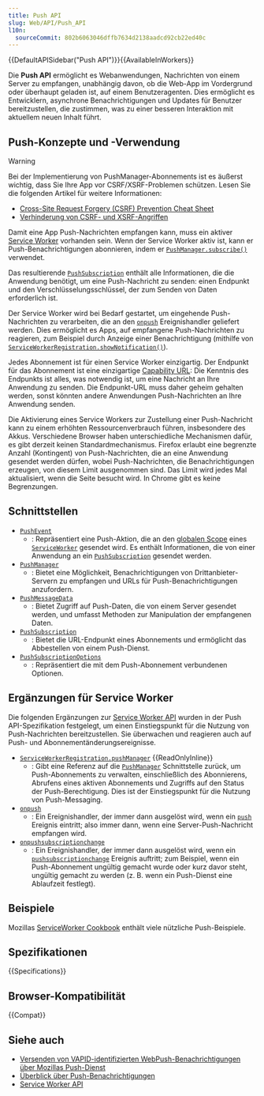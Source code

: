 ```yaml
---
title: Push API
slug: Web/API/Push_API
l10n:
  sourceCommit: 802b6063046dffb7634d2138aadcd92cb22ed40c
---
```


{{DefaultAPISidebar("Push API")}}{{AvailableInWorkers}}

Die **Push API** ermöglicht es Webanwendungen, Nachrichten von einem Server zu empfangen, unabhängig davon, ob die Web-App im Vordergrund oder überhaupt geladen ist, auf einem Benutzeragenten. Dies ermöglicht es Entwicklern, asynchrone Benachrichtigungen und Updates für Benutzer bereitzustellen, die zustimmen, was zu einer besseren Interaktion mit aktuellem neuen Inhalt führt.

## Push-Konzepte und -Verwendung

> [!WARNING]
> Bei der Implementierung von PushManager-Abonnements ist es äußerst wichtig, dass Sie Ihre App vor CSRF/XSRF-Problemen schützen. Lesen Sie die folgenden Artikel für weitere Informationen:
>
> - [Cross-Site Request Forgery (CSRF) Prevention Cheat Sheet](https://cheatsheetseries.owasp.org/cheatsheets/Cross-Site_Request_Forgery_Prevention_Cheat_Sheet.html)
> - [Verhinderung von CSRF- und XSRF-Angriffen](https://blog.codinghorror.com/preventing-csrf-and-xsrf-attacks/)

Damit eine App Push-Nachrichten empfangen kann, muss ein aktiver [Service Worker](/de/docs/Web/API/Service_Worker_API) vorhanden sein. Wenn der Service Worker aktiv ist, kann er Push-Benachrichtigungen abonnieren, indem er [`PushManager.subscribe()`](/de/docs/Web/API/PushManager/subscribe) verwendet.

Das resultierende [`PushSubscription`](/de/docs/Web/API/PushSubscription) enthält alle Informationen, die die Anwendung benötigt, um eine Push-Nachricht zu senden: einen Endpunkt und den Verschlüsselungsschlüssel, der zum Senden von Daten erforderlich ist.

Der Service Worker wird bei Bedarf gestartet, um eingehende Push-Nachrichten zu verarbeiten, die an den [`onpush`](/de/docs/Web/API/ServiceWorkerGlobalScope/push_event) Ereignishandler geliefert werden. Dies ermöglicht es Apps, auf empfangene Push-Nachrichten zu reagieren, zum Beispiel durch Anzeige einer Benachrichtigung (mithilfe von [`ServiceWorkerRegistration.showNotification()`](/de/docs/Web/API/ServiceWorkerRegistration/showNotification)).

Jedes Abonnement ist für einen Service Worker einzigartig. Der Endpunkt für das Abonnement ist eine einzigartige [Capability URL](https://www.w3.org/TR/capability-urls/): Die Kenntnis des Endpunkts ist alles, was notwendig ist, um eine Nachricht an Ihre Anwendung zu senden. Die Endpunkt-URL muss daher geheim gehalten werden, sonst könnten andere Anwendungen Push-Nachrichten an Ihre Anwendung senden.

Die Aktivierung eines Service Workers zur Zustellung einer Push-Nachricht kann zu einem erhöhten Ressourcenverbrauch führen, insbesondere des Akkus. Verschiedene Browser haben unterschiedliche Mechanismen dafür, es gibt derzeit keinen Standardmechanismus. Firefox erlaubt eine begrenzte Anzahl (Kontingent) von Push-Nachrichten, die an eine Anwendung gesendet werden dürfen, wobei Push-Nachrichten, die Benachrichtigungen erzeugen, von diesem Limit ausgenommen sind. Das Limit wird jedes Mal aktualisiert, wenn die Seite besucht wird. In Chrome gibt es keine Begrenzungen.

## Schnittstellen

- [`PushEvent`](/de/docs/Web/API/PushEvent)
  - : Repräsentiert eine Push-Aktion, die an den [globalen Scope](/de/docs/Web/API/ServiceWorkerGlobalScope) eines [`ServiceWorker`](/de/docs/Web/API/ServiceWorker) gesendet wird. Es enthält Informationen, die von einer Anwendung an ein [`PushSubscription`](/de/docs/Web/API/PushSubscription) gesendet werden.
- [`PushManager`](/de/docs/Web/API/PushManager)
  - : Bietet eine Möglichkeit, Benachrichtigungen von Drittanbieter-Servern zu empfangen und URLs für Push-Benachrichtigungen anzufordern.
- [`PushMessageData`](/de/docs/Web/API/PushMessageData)
  - : Bietet Zugriff auf Push-Daten, die von einem Server gesendet werden, und umfasst Methoden zur Manipulation der empfangenen Daten.
- [`PushSubscription`](/de/docs/Web/API/PushSubscription)
  - : Bietet die URL-Endpunkt eines Abonnements und ermöglicht das Abbestellen von einem Push-Dienst.
- [`PushSubscriptionOptions`](/de/docs/Web/API/PushSubscriptionOptions)
  - : Repräsentiert die mit dem Push-Abonnement verbundenen Optionen.

## Ergänzungen für Service Worker

Die folgenden Ergänzungen zur [Service Worker API](/de/docs/Web/API/Service_Worker_API) wurden in der Push API-Spezifikation festgelegt, um einen Einstiegspunkt für die Nutzung von Push-Nachrichten bereitzustellen. Sie überwachen und reagieren auch auf Push- und Abonnementänderungsereignisse.

- [`ServiceWorkerRegistration.pushManager`](/de/docs/Web/API/ServiceWorkerRegistration/pushManager) {{ReadOnlyInline}}
  - : Gibt eine Referenz auf die [`PushManager`](/de/docs/Web/API/PushManager) Schnittstelle zurück, um Push-Abonnements zu verwalten, einschließlich des Abonnierens, Abrufens eines aktiven Abonnements und Zugriffs auf den Status der Push-Berechtigung. Dies ist der Einstiegspunkt für die Nutzung von Push-Messaging.
- [`onpush`](/de/docs/Web/API/ServiceWorkerGlobalScope/push_event)
  - : Ein Ereignishandler, der immer dann ausgelöst wird, wenn ein [`push`](/de/docs/Web/API/ServiceWorkerGlobalScope/push_event) Ereignis eintritt; also immer dann, wenn eine Server-Push-Nachricht empfangen wird.
- [`onpushsubscriptionchange`](/de/docs/Web/API/ServiceWorkerGlobalScope/pushsubscriptionchange_event)
  - : Ein Ereignishandler, der immer dann ausgelöst wird, wenn ein [`pushsubscriptionchange`](/de/docs/Web/API/ServiceWorkerGlobalScope/pushsubscriptionchange_event) Ereignis auftritt; zum Beispiel, wenn ein Push-Abonnement ungültig gemacht wurde oder kurz davor steht, ungültig gemacht zu werden (z. B. wenn ein Push-Dienst eine Ablaufzeit festlegt).

## Beispiele

Mozillas [ServiceWorker Cookbook](https://github.com/mdn/serviceworker-cookbook) enthält viele nützliche Push-Beispiele.

## Spezifikationen

{{Specifications}}

## Browser-Kompatibilität

{{Compat}}

## Siehe auch

- [Versenden von VAPID-identifizierten WebPush-Benachrichtigungen über Mozillas Push-Dienst](https://blog.mozilla.org/services/2016/08/23/sending-vapid-identified-webpush-notifications-via-mozillas-push-service/)
- [Überblick über Push-Benachrichtigungen](https://web.dev/articles/push-notifications-overview)
- [Service Worker API](/de/docs/Web/API/Service_Worker_API)
